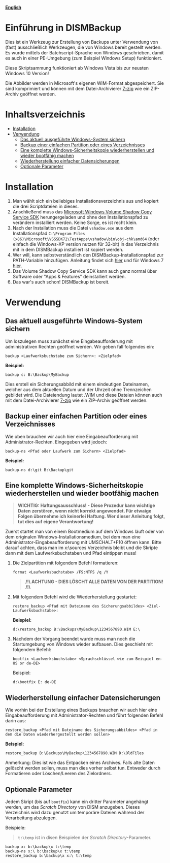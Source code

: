 **[English](README.md)**

# Einführung in DISMBackup
Dies ist ein Werkzeug zur Erstellung von Backups unter Verwendung von (fast) ausschließlich Werkzeugen, die von Windows bereit gestellt werden. Es wurde mittels der Batchscript-Sprache von Windows geschrieben, damit es auch in einer PE-Umgebung (zum Beispiel Windows Setup) funktioniert.

Diese Skriptsammung funktioniert ab Windows Vista bis zur neusten Windows 10 Version!

Die Abbilder werden in Microsoft's eigenen WIM-Format abgespeichert. Sie sind komprimiert und können mit dem Datei-Archivierer [7-zip](https://www.7-zip.org/) wie ein ZIP-Archiv geöffnet werden.

# Inhaltsverzeichnis
* [Installation](#Installation)
* [Verwendung](#Verwendung)
    * [Das aktuell ausgeführte Windows-System sichern](<#Das-aktuell-ausgeführte-Windows-System-sichern>)
    * [Backup einer einfachen Partition oder eines Verzeichnisses](<#Backup-einer-einfachen-Partition-oder-eines-Verzeichnisses>)
    * [Eine komplette Windows-Sicherheitskopie wiederherstellen und wieder bootfähig machen](<#Eine-komplette-Windows-Sicherheitskopie-wiederherstellen-und-wieder-bootfähig-machen>)
    * [Wiederherstellung einfacher Datensicherungen](<#Wiederherstellung-einfacher-Datensicherungen>)
    * [Optionale Parameter](#optionale-parameter)

# Installation
1. Man wählt sich ein beliebiges Installationsverzeichnis aus und kopiert die drei Scriptdateien in dieses.
2. Anschließend muss das [Microsoft Windows Volume Shadow Copy Service SDK](https://www.microsoft.com/en-us/download/details.aspx?id=23490) herungergeladen und ohne den Installationspfad zu verändern installiert werden. Keine Sorge, es ist recht klein.
3. Nach der Installation muss die Datei `vshadow.exe` aus dem Installationspfad `C:\Program Files (x86)\Microsoft\VSSSDK72\TestApps\vshadow\bin\obj-chk\amd64` (oder einfach die Windows-XP version nutzen für 32-bit) in das Verzeichnis mit in dem DISMBackup installiert ist kopiert werden.
4. Wer will, kann selbstverständlich den DISMBackup-Installationspfad zur PATH-Variable hinzufügen. Anleitung findet sich [hier](http://techmixx.de/windows-10-umgebungsvariablen-bearbeiten/) und für Windows 7 [hier](https://www.pctipp.ch/tipps-tricks/kummerkasten/windows-7/artikel/windows-path-aendern-50647/).
5. Das Volume Shadow Copy Service SDK kann auch ganz normal über Software oder "Apps & Features" deinstalliert werden.
6. Das war's auch schon! DISMBackup ist bereit.

# Verwendung
## Das aktuell ausgeführte Windows-System sichern
Um loszulegen muss zunächst eine Eingabeaufforderung mit administrativen Rechten geöffnet werden.
Wir geben fall folgendes ein:
```
backup <Laufwerksbuchstabe zum Sichern>: <Zielpfad>
```
**Beispiel:**
```
backup c: B:\Backup\MyBackup
```
Dies erstell ein Sicherungsabbild mit einem eindeutigen Dateinamen, welcher aus dem aktuellen Datum und der Uhrzeit ohne Trennzeichen gebildet wird. Die Dateiendung lautet .WIM und diese Dateien können auch mit dem Datei-Archivierer [7-zip](https://www.7-zip.org/) wie ein ZIP-Archiv geöffnet werden.

## Backup einer einfachen Partition oder eines Verzeichnisses
Wie oben brauchen wir auch hier eine Eingabeaufforderung mit Administrator-Rechten.
Eingegeben wird jedoch:
```
backup-ns <Pfad oder Laufwerk zum Sichern> <Zielpfad>
```
**Beispiel:**
```
backup-ns d:\git B:\Backup\git
```
## Eine komplette Windows-Sicherheitskopie wiederherstellen und wieder bootfähig machen

> **WICHTIG: Haftungsausschluss! - Diese Prozedur kann wichtige Daten zerstören, wenn nicht korrekt angewendet. Für etwaige Folgen übernehme ich keinerlei Haftung. Wer dieser Anleitung folgt, tut dies auf eigene Verantwortung!**

Zuerst startet man von einem Bootmedium auf dem Windows läuft oder von dem originalen Windows-Installationsmedium, bei dem man eine Administrator-Eingabeaufforderung mit UMSCHALT+F10 öffnen kann. Bitte darauf achten, dass man im x:\sources Verzeichnis bleibt und die Skripte dann mit dem Laufwerksbuchstaben und Pfad eintippen muss!

1. Die Zielpartition mit folgendem Befehl formatieren:
    ```
    format <Laufwerksbuchstabe> /FS:NTFS /q /Y
    ```
    > **/!\ ACHTUNG - DIES LÖSCHT ALLE DATEN VON DER PARTITION! /!\\**

2. Mit folgendem Befehl wird die Wiederherstellung gestartet:
    ```
    restore_backup <Pfad mit Dateiname des Sicherungsabbildes> <Ziel-Laufwerksbuchstabe>:
    ```
    **Beispiel:**
    ```
    d:\restore_backup B:\Backups\MyBackup\1234567890.WIM E:\
    ```
3. Nachdem der Vorgang beendet wurde muss man noch die Startumgebung von Windows wieder aufbauen. Dies geschieht mit folgendem Befehl:
    ```
    bootfix <Laufwerksbuchstabe> <Sprachschlüssel wie zum Beispiel en-US or de-DE>
    ```
    Beispiel:
    ```
    d:\bootfix E: de-DE
    ```
## Wiederherstellung einfacher Datensicherungen
Wie vorhin bei der Erstellung eines Backups brauchen wir auch hier eine Eingabeaufforderung mit Administrator-Rechten und führt folgenden Befehl darin aus:
```
restore_backup <Pfad mit Dateiname des Sicherungsabbildes> <Pfad in dem die Daten wiederhergestellt werden sollen>
```
**Beispiel:**
```
restore_backup B:\Backups\MyBackup\1234567890.WIM D:\OldFiles
```
Anmerkung: Dies ist wie das Entpacken eines Archives. Falls alte Daten gelöscht werden sollen, muss man dies vorher selbst tun. Entweder durch Formatieren oder Löschen/Leeren des Zielordners.

## Optionale Parameter
Jedem Skript (bis auf `bootfix`) kann ein dritter Parameter angehängt werden, um das *Scratch Directory* von DISM anzugeben. Dieses Verzeichnis wird dazu genutzt um temporäre Dateien während der Verarbeitung abzulegen.

Beispiele:
> `t:\temp` ist in disen Beispielen der *Scratch Directory*-Parameter.

```
backup x: b:\backup\x t:\temp
backup-ns x:\ b:\backup\x t:\temp
restore_backup b:\backup\x x:\ t:\temp
```
